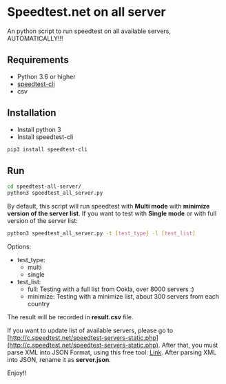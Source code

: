 # Speedtest.net on all server

An python script to run speedtest on all available servers, AUTOMATICALLY!!!

## Requirements

- Python 3.6 or higher
- [speedtest-cli](https://github.com/sivel/speedtest-cli)
- csv

## Installation

- Install python 3
- Install speedtest-cli
```sh
pip3 install speedtest-cli
```

## Run
```sh
cd speedtest-all-server/
python3 speedtest_all_server.py
```

By default, this script will run speedtest with <b>Multi mode</b> with <b>minimize version of the server list</b>. If you want to test with <b>Single mode</b> or with full version of the server list:

```sh
python3 speedtest_all_server.py -t [test_type] -l [test_list]
```

Options:
- test_type:
    - multi
    - single
- test_list:
    - full: Testing with a full list from Ookla, over 8000 servers :)
    - minimize: Testing with a minimize list, about 300 servers from each country



The result will be recorded in <b>result.csv</b> file. 

If you want to update list of available servers, please go to [http://c.speedtest.net/speedtest-servers-static.php](http://c.speedtest.net/speedtest-servers-static.php). After that, you must parse XML into JSON Format, using this free tool: [Link](https://codebeautify.org/xmltojson). After parsing XML into JSON, rename it as <b>server.json</b>.

Enjoy!!
